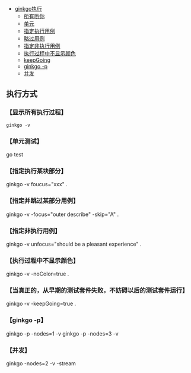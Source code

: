 
* [ginkgo执行](#1)	
	* [所有哟你](#2)
	* [单元](#3)						
	* [指定执行用例](#4)		
	* [略过用例](#5)
	* [指定非执行用例](#6)
	* [执行过程中不显示颜色](#7)
	* [keepGoing](#8)
	* [ginkgo -p](#9)
	* [并发](#10)



<h2 id="1">执行方式</h2>
<h3 id="2">【显示所有执行过程】</h3>

	ginkgo -v  
<h3 id="3">【单元测试】</h3>
	go test   
<h3 id="4">【指定执行某块部分】</h3>
	ginkgo -v foucus="xxx" .  
<h3 id="5">【指定并跳过某部分用例】</h3>
	ginkgo -v -focus="outer describe"  -skip="A" .
<h3 id="6">【指定非执行用例】</h3>
	ginkgo -v unfocus="should be a pleasant experience" .
<h3 id="7">【执行过程中不显示颜色】</h3>
	ginkgo -v -noColor=true .
<h3 id="8">【当真正的，从早期的测试套件失败，不妨碍以后的测试套件运行】</h3>
	ginkgo -v -keepGoing=true .
<h3 id="9">【ginkgo -p】</h3>
	 ginkgo -p -nodes=1 -v
	 ginkgo -p -nodes=3 -v
<h3 id="10">【并发】</h3>
	ginkgo -nodes=2 -v -stream



